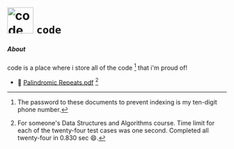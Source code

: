 # <img alt="code" src="https://bananasrlowkeygood.github.io/code/header.png" height="60"> ``code``

##### About 

code is a place where i store all of the code [^1] that i'm proud of!

- 📄 [ Palindromic Repeats.pdf](ewRBqe58iHMcvJNSe9DloUhSMI6JwFkh2pG0x3JoK6O92KQ98Y.pdf) [^2]

[^1]: The password to these documents to prevent indexing is my ten-digit phone number. 
[^2]: For someone's Data Structures and Algorithms course. Time limit for each of the twenty-four test cases was one second. Completed all twenty-four in 0.830 sec :smile:. 
